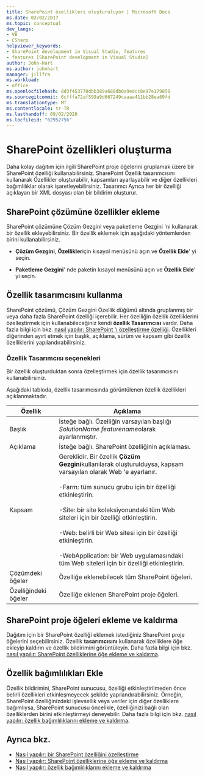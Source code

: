 ```yaml
---
title: SharePoint özellikleri oluşturuluyor | Microsoft Docs
ms.date: 02/02/2017
ms.topic: conceptual
dev_langs:
- VB
- CSharp
helpviewer_keywords:
- SharePoint development in Visual Studio, features
- features [SharePoint development in Visual Studio]
author: John-Hart
ms.author: johnhart
manager: jillfra
ms.workload:
- office
ms.openlocfilehash: 8d3f453770dbb389a688db0a9edcc8e97e179858
ms.sourcegitcommit: 6cfffa72af599a9d667249caaaa411bb28ea69fd
ms.translationtype: MT
ms.contentlocale: tr-TR
ms.lasthandoff: 09/02/2020
ms.locfileid: "62952756"
---
```

# <a name="create-sharepoint-features"></a>SharePoint özellikleri oluşturma
  Daha kolay dağıtım için ilgili SharePoint proje öğelerini gruplamak üzere bir SharePoint özelliği kullanabilirsiniz. SharePoint Özellik tasarımcısını kullanarak Özellikler oluşturabilir, kapsamları ayarlayabilir ve diğer özellikleri bağımlılıklar olarak işaretleyebilirsiniz. Tasarımcı Ayrıca her bir özelliği açıklayan bir XML dosyası olan bir bildirim oluşturur.

## <a name="add-features-to-the-sharepoint-solution"></a>SharePoint çözümüne özellikler ekleme
 SharePoint çözümüne Çözüm Gezgini veya paketleme Gezgini 'ni kullanarak bir özellik ekleyebilirsiniz. Bir özellik eklemek için aşağıdaki yöntemlerden birini kullanabilirsiniz.

- **Çözüm Gezgini**, **Özellikler**için kısayol menüsünü açın ve **Özellik Ekle**' yi seçin.

- **Paketleme Gezgini**' nde paketin kısayol menüsünü açın ve **Özellik Ekle**' yi seçin.

## <a name="using-the-feature-designer"></a>Özellik tasarımcısını kullanma
 SharePoint çözümü, Çözüm Gezgini Özellik düğümü altında gruplanmış bir veya daha fazla SharePoint özelliği içerebilir. Her özelliğin özellik özelliklerini özelleştirmek için kullanabileceğiniz kendi **özellik Tasarımcısı** vardır. Daha fazla bilgi için bkz. [nasıl yapılır: SharePoint 'ı özelleştirme özelliği](../sharepoint/how-to-customize-a-sharepoint-feature.md). Özellikleri diğerinden ayırt etmek için başlık, açıklama, sürüm ve kapsam gibi özellik özelliklerini yapılandırabilirsiniz.

### <a name="feature-designer-options"></a>Özellik Tasarımcısı seçenekleri
 Bir özellik oluşturduktan sonra özelleştirmek için özellik tasarımcısını kullanabilirsiniz.

 Aşağıdaki tabloda, özellik tasarımcısında görüntülenen özellik özellikleri açıklanmaktadır.

|Özellik|Açıklama|
|--------------|-----------------|
|Başlık|İsteğe bağlı. Özelliğin varsayılan başlığı *SolutionName* *featurename*olarak ayarlanmıştır.|
|Açıklama|İsteğe bağlı. SharePoint özelliğinin açıklaması.|
|Kapsam|Gereklidir. Bir özellik **Çözüm Gezgini**kullanılarak oluşturulduysa, kapsam varsayılan olarak Web 'e ayarlanır.<br /><br /> -Farm: tüm sunucu grubu için bir özelliği etkinleştirin.<br /><br /> -Site: bir site koleksiyonundaki tüm Web siteleri için bir özelliği etkinleştirin.<br /><br /> -Web: belirli bir Web sitesi için bir özelliği etkinleştirin.<br /><br /> -WebApplication: bir Web uygulamasındaki tüm Web siteleri için bir özelliği etkinleştirin.|
|Çözümdeki öğeler|Özelliğe eklenebilecek tüm SharePoint öğeleri.|
|Özelliğindeki öğeler|Özelliğe eklenen SharePoint proje öğeleri.|

## <a name="add-and-remove-sharepoint-project-items"></a>SharePoint proje öğeleri ekleme ve kaldırma
 Dağıtım için bir SharePoint özelliği eklemek istediğiniz SharePoint proje öğelerini seçebilirsiniz. Özellik **tasarımcısını** kullanarak özelliklere öğe ekleyip kaldırın ve özellik bildirimini görüntüleyin. Daha fazla bilgi için bkz. [nasıl yapılır: SharePoint özelliklerine öğe ekleme ve kaldırma](../sharepoint/how-to-add-and-remove-items-to-sharepoint-features.md).

## <a name="add-feature-dependencies"></a>Özellik bağımlılıkları Ekle
 Özellik bildirimini, SharePoint sunucusu, özelliği etkinleştirilmeden önce belirli özellikleri etkinleşmeyecek şekilde yapılandırabilirsiniz. Örneğin, SharePoint özelliğinizdeki işlevsellik veya veriler için diğer özelliklere bağımlıysa, SharePoint sunucusu öncelikle, özelliğinizi bağlı olan özelliklerden birini etkinleştirmeyi deneyebilir. Daha fazla bilgi için bkz. [nasıl yapılır: özellik bağımlılıklarını ekleme ve kaldırma](../sharepoint/how-to-add-and-remove-feature-dependencies.md).

## <a name="see-also"></a>Ayrıca bkz.
- [Nasıl yapılır: bir SharePoint özelliğini özelleştirme](../sharepoint/how-to-customize-a-sharepoint-feature.md)
- [Nasıl yapılır: SharePoint özelliklerine öğe ekleme ve kaldırma](../sharepoint/how-to-add-and-remove-items-to-sharepoint-features.md)
- [Nasıl yapılır: özellik bağımlılıklarını ekleme ve kaldırma](../sharepoint/how-to-add-and-remove-feature-dependencies.md)
